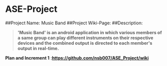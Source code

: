 #                                                        **ASE-Project**
##Project Name: Music Band
##Project Wiki-Page:
##Description:
 
 >**'Music Band' is an android application in which various members of a same group can play different instruments on their respective devices and the combined output is directed to each member's output in real-time.**

**Plan and Increment 1** :__https://github.com/nsb007/ASE_Project/wiki__
